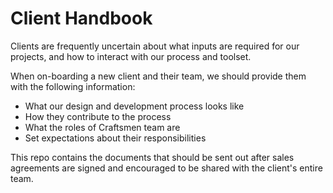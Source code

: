 # Client Handbook

Clients are frequently uncertain about what inputs are required for our
projects, and how to interact with our process and toolset.

When on-boarding a new client and their team,
we should provide them with the following information:

* What our design and development process looks like
* How they contribute to the process
* What the roles of Craftsmen team are
* Set expectations about their responsibilities

This repo contains the documents that should be sent out
after sales agreements are signed and encouraged to be shared with the client's entire team.
